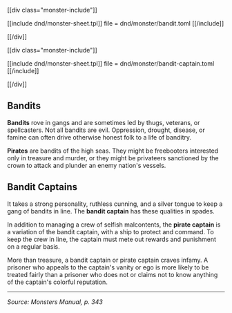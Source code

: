 <a id="bandit"></a>

[[div class="monster-include"]]

[[include dnd/monster-sheet.tpl]]
file = dnd/monster/bandit.toml
[[/include]]

[[/div]]

<a id="bandit-captain"></a>

[[div class="monster-include"]]

[[include dnd/monster-sheet.tpl]]
file = dnd/monster/bandit-captain.toml
[[/include]]

[[/div]]

## Bandits

**Bandits** rove in gangs and are sometimes led by thugs, veterans, or spellcasters. Not all bandits are evil. Oppression, drought, disease, or famine can often drive otherwise honest folk to a life of banditry.

**Pirates** are bandits of the high seas. They might be freebooters interested only in treasure and murder, or they might be privateers sanctioned by the crown to attack and plunder an enemy nation's vessels.

## Bandit Captains

It takes a strong personality, ruthless cunning, and a silver tongue to keep a gang of bandits in line. The **bandit captain** has these qualities in spades.

In addition to managing a crew of selfish malcontents, the **pirate captain** is a variation of the bandit captain, with a ship to protect and command. To keep the crew in line, the captain must mete out rewards and punishment on a regular basis.

More than treasure, a bandit captain or pirate captain craves infamy. A prisoner who appeals to the captain's vanity or ego is more likely to be treated fairly than a prisoner who does not or claims not to know anything of the captain's colorful reputation.

----

*Source: Monsters Manual, p. 343*
